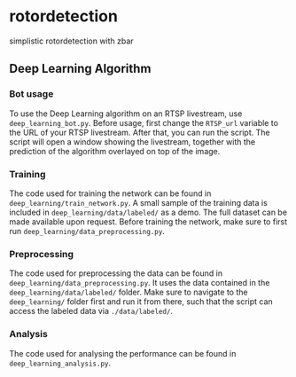 # rotordetection
simplistic rotordetection with zbar


## Deep Learning Algorithm

### Bot usage
To use the Deep Learning algorithm on an RTSP livestream, use `deep_learning_bot.py`. Before usage, first change the `RTSP_url` variable to the URL of your RTSP livestream.
After that, you can run the script. The script will open a window showing the livestream, together with the prediction of the algorithm overlayed on top of the image.

### Training
The code used for training the network can be found in `deep_learning/train_network.py`. A small sample of the training data is included in `deep_learning/data/labeled/` as a demo. 
The full dataset can be made available upon request. Before training the network, make sure to first run `deep_learning/data_preprocessing.py`.

### Preprocessing
The code used for preprocessing the data can be found in `deep_learning/data_preprocessing.py`. It uses the data contained in the `deep_learning/data/labeled/` folder. 
Make sure to navigate to the `deep_learning/` folder first and run it from there, such that the script can access the labeled data via `./data/labeled/`.

### Analysis
The code used for analysing the performance can be found in `deep_learning_analysis.py`.

